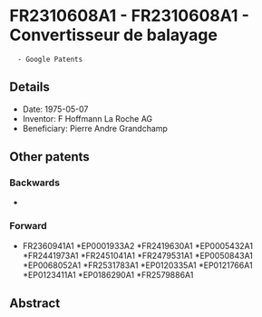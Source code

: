 # FR2310608A1 - FR2310608A1 - Convertisseur de balayage 
      - Google Patents

## Details

* Date: 1975-05-07
* Inventor: F Hoffmann La Roche AG
* Beneficiary: Pierre Andre Grandchamp
## Other patents

### Backwards
 * 
### Forward
 * FR2360941A1
 *EP0001933A2
 *FR2419630A1
 *EP0005432A1
 *FR2441973A1
 *FR2451041A1
 *FR2479531A1
 *EP0050843A1
 *EP0068052A1
 *FR2531783A1
 *EP0120335A1
 *EP0121766A1
 *EP0123411A1
 *EP0186290A1
 *FR2579886A1
## Abstract


